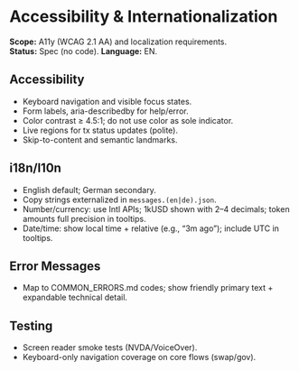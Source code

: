 # Accessibility & Internationalization

**Scope:** A11y (WCAG 2.1 AA) and localization requirements.  
**Status:** Spec (no code). **Language:** EN.

## Accessibility
- Keyboard navigation and visible focus states.
- Form labels, aria-describedby for help/error.
- Color contrast ≥ 4.5:1; do not use color as sole indicator.
- Live regions for tx status updates (polite).
- Skip-to-content and semantic landmarks.

## i18n/l10n
- English default; German secondary.
- Copy strings externalized in `messages.(en|de).json`.
- Number/currency: use Intl APIs; 1kUSD shown with 2–4 decimals; token amounts full precision in tooltips.
- Date/time: show local time + relative (e.g., “3m ago”); include UTC in tooltips.

## Error Messages
- Map to COMMON_ERRORS.md codes; show friendly primary text + expandable technical detail.

## Testing
- Screen reader smoke tests (NVDA/VoiceOver).
- Keyboard-only navigation coverage on core flows (swap/gov).
